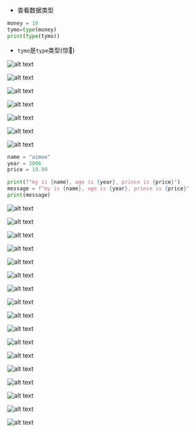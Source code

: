 - 查看数据类型

```python
money = 10
tymo=type(money)
print(type(tymo))
```

- `tymo`是`type`类型(惊🤯)





![alt text](image.png)

![alt text](image-1.png)

![alt text](image-2.png)

![alt text](image-3.png)

![alt text](image-4.png)

![alt text](image-5.png)

![alt text](image-6.png)

```python
name = "aimee"
year = 2006
price = 19.99

print(f"my is {name}, age is {year}, prince is {price}")
message = f"my is {name}, age is {year}, prince is {price}"
print(message)
```

![alt text](image-7.png)

![alt text](image-8.png)

![alt text](image-9.png)

![alt text](image-10.png)

![alt text](image-11.png)

![alt text](image-12.png)

![alt text](image-13.png)

![alt text](image-14.png)

![alt text](image-15.png)

![alt text](image-16.png)

![alt text](image-17.png)

![alt text](image-18.png)

![alt text](image-19.png)

![alt text](image-20.png)

![alt text](image-21.png)

![alt text](image-22.png)

![alt text](image-23.png)